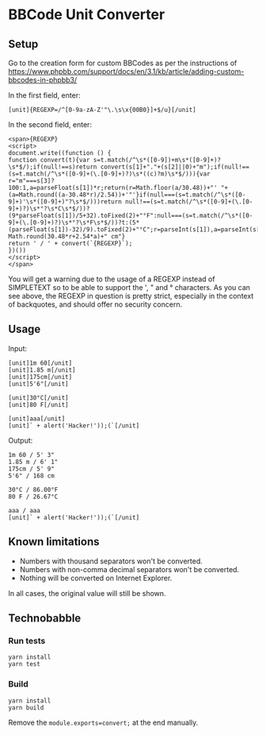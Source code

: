 # BBCode Unit Converter

## Setup

Go to the creation form for custom BBCodes as per the instructions of https://www.phpbb.com/support/docs/en/3.1/kb/article/adding-custom-bbcodes-in-phpbb3/

In the first field, enter:

```
[unit]{REGEXP=/^[0-9a-zA-Z'"\.\s\x{00B0}]+$/u}[/unit]
```

In the second field, enter:

```
<span>{REGEXP}
<script>
document.write((function () {
function convert(t){var s=t.match(/^\s*([0-9])+m\s*([0-9]+)?\s*$/);if(null!==s)return convert(s[1]+"."+(s[2]||0)+"m");if(null!==(s=t.match(/^\s*([0-9]+(\.[0-9]+)?)\s*((c)?m)\s*$/))){var r="m"===s[3]?100:1,a=parseFloat(s[1])*r;return(r=Math.floor(a/30.48))+"' "+(a=Math.round((a-30.48*r)/2.54))+'"'}if(null===(s=t.match(/^\s*([0-9]+)'\s*([0-9]+)"?\s*$/)))return null!==(s=t.match(/^\s*([0-9]+(\.[0-9]+)?)\s*°?\s*C\s*$/))?(9*parseFloat(s[1])/5+32).toFixed(2)+"°F":null===(s=t.match(/^\s*([0-9]+(\.[0-9]+)?)\s*°?\s*F\s*$/))?t:(5*(parseFloat(s[1])-32)/9).toFixed(2)+"°C";r=parseInt(s[1]),a=parseInt(s[2]);return Math.round(30.48*r+2.54*a)+" cm"}
return ' / ' + convert(`{REGEXP}`);
})())
</script>
</span>
```

You will get a warning due to the usage of a REGEXP instead of SIMPLETEXT so to be able to support the ', " and ° characters. As you can see above, the REGEXP in question is pretty strict, especially in the context of backquotes, and should offer no security concern.

## Usage

Input:

```
[unit]1m 60[/unit]
[unit]1.85 m[/unit]
[unit]175cm[/unit]
[unit]5'6"[/unit]

[unit]30°C[/unit]
[unit]80 F[/unit]

[unit]aaa[/unit]
[unit]` + alert('Hacker!'));(`[/unit]
```

Output:

```
1m 60 / 5' 3"
1.85 m / 6' 1"
175cm / 5' 9"
5'6" / 168 cm

30°C / 86.00°F
80 F / 26.67°C

aaa / aaa
[unit]` + alert('Hacker!'));(`[/unit]
```

## Known limitations

- Numbers with thousand separators won't be converted.
- Numbers with non-comma decimal separators won't be converted.
- Nothing will be converted on Internet Explorer.

In all cases, the original value will still be shown.

## Technobabble

### Run tests

```
yarn install
yarn test
```

### Build

```
yarn install
yarn build
```

Remove the `module.exports=convert;` at the end manually.
